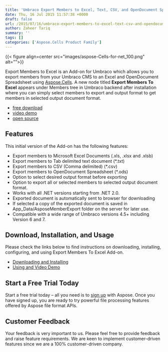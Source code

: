 ```yaml
---
title: 'Umbraco Export Members to Excel, Text, CSV, and OpenDocument Spreadsheet'
date: Thu, 16 Jul 2015 11:57:38 +0000
draft: false
url: /2015/07/16/umbraco-export-members-to-excel-text-csv-and-opendocument-spreadsheet-using-aspose.cells/
author: Zaheer Tariq
summary: ''
tags: []
categories: ['Aspose.Cells Product Family']
---
```




{{< figure align=center src="images/aspose-Cells-for-net_100.png" alt="">}}


Export Members to Excel is an Add-on for Umbraco which allows you to export members from your Umbraco CMS to an Excel and OpenDocument Spreadsheet using [Aspose.Cells][1]. A new node titled **Export Members To Excel** appears under Members tree in Umbraco backend after installation where you can simply select members to export and output format to get members in selected output document format.

*   [free download][2]
*   [video demo][3]
*   [open source][4]

## Features

This initial version of the Add-on has the following features:

*   Export members to Microsoft Excel Documents (.xls, .xlsx and .xlsb)
*   Export members to Tab delimited text document (\*.txt)
*   Export members to CSV (Comma delimited) (\*.csv)
*   Export members to OpenDocument Spreadsheet (\*.ods)
*   Option to select desired output format before exporting
*   Option to export all or selected members to selected output document format.
*   Works with all .NET versions starting from .NET 2.0.
*   Exported document is automatically sent to browser for downloading
*   If selected a copy of the exported document is saved in App\_Data/AsposeMemberExport folder on the server for later use.
*   Compatible with a wide range of Umbraco versions 4.5+ including Version 6 and 7.

## Download, Installation, and Usage

Please check the links below to find instructions on downloading, installing, configuring, and using Export Members To Excel Add-on.

*   [Downloading and Installing][5]
*   [Using and Video Demo][6]

## Start a Free Trial Today

Start a free trial today – all you need is to [sign up][7] with Aspose. Once you have signed up, you are ready to try powerful file processing features offered by Aspose file format APIs.

## Customer Feedback

Your feedback is very important to us. Please feel free to provide feedback and raise feature requirements. We are keen to implement customer-driven features since we are a 100% customer-driven company.




[1]: https://www.aspose.com/
[2]: https://downloads.aspose.com/total
[3]: https://www.youtube.com/watch?v=6PxZFvjWr2Y
[4]: https://docs.aspose.com/
[5]: https://docs.aspose.com/display/cellsnet/Umbraco+Export+Members+to+Excel#UmbracoExportMemberstoExcel-Downloading
[6]: https://docs.aspose.com/display/cellsnet/Umbraco+Export+Members+to+Excel#UmbracoExportMemberstoExcel-Downloading
[7]: http://www.aspose.com/





